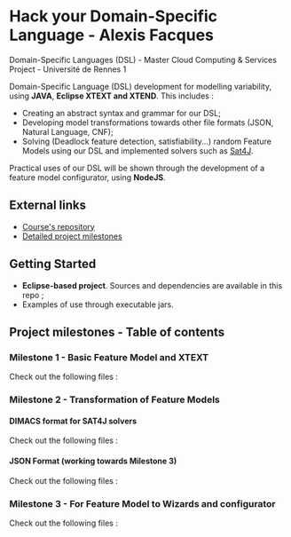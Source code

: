 # Hack your Domain-Specific Language - Alexis Facques

Domain-Specific Languages (DSL) - Master Cloud Computing & Services Project - Université de Rennes 1

Domain-Specific Language (DSL) development for modelling variability, using **JAVA**, **Eclipse XTEXT and XTEND**.
This includes :
- Creating an abstract syntax and grammar for our DSL;
- Developing model transformations towards other file formats (JSON, Natural Language, CNF);
- Solving (Deadlock feature detection, satisfiability...) random Feature Models using our DSL and implemented solvers such as [Sat4J](http://www.sat4j.org/).

Practical uses of our DSL will be shown through the development of a feature model configurator, using **NodeJS**.

## External links

- [Course's repository](https://github.com/FAMILIAR-project/HackOurLanguages-SIF)
- [Detailed project milestones](https://docs.google.com/document/d/1t2qIumAGT4mXSBazm8pMCxPXZv87qo3jEHRHCIiTsVE/edit)

## Getting Started

- **Eclipse-based project**. Sources and dependencies are available in this repo ;
- Examples of use through executable jars.

## Project milestones - Table of contents

### Milestone 1 - Basic Feature Model and XTEXT

Check out the following files :

### Milestone 2 - Transformation of Feature Models

#### DIMACS format for SAT4J solvers

Check out the following files :

#### JSON Format (working towards Milestone 3)

Check out the following files :

### Milestone 3 - For Feature Model to Wizards and configurator

Check out the following files :
